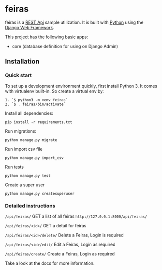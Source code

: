 

# feiras

feiras is a [REST Api][2] sample utilization. It is built with [Python][0] using the [Django Web Framework][1].

This project has the following basic apps:

* core (database definition for using on Django Admin)

## Installation

### Quick start

To set up a development environment quickly, first install Python 3. It
comes with virtualenv built-in. So create a virtual env by:

    1. `$ python3 -m venv feiras`
    2. `$ . feiras/bin/activate`

Install all dependencies:

    pip install -r requirements.txt

Run migrations:

    python manage.py migrate

Run import csv file

    python manage.py import_csv

Run tests

    python manage.py test

Create a super user

    python manage.py createsuperuser


### Detailed instructions

`/api/feiras/`
GET a list of all feiras
`http://127.0.0.1:8000/api/feiras/`

`/api/feiras/<id>/`
GET a detail for feiras

`/api/feiras/<id>/delete/`
Delete a Feiras, Login is required

`/api/feiras/<id>/edit/`
Edit a Feiras, Login as required

`/api/feiras/create/`
Create a Feiras, Login as required



Take a look at the docs for more information.

[0]: https://www.python.org/
[1]: https://www.djangoproject.com/
[2]: http://www.django-rest-framework.org/
